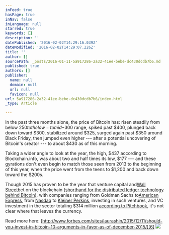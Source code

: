```yaml
---
inFeed: true
hasPage: true
inNav: false
inLanguage: null
starred: true
keywords: []
description: ''
datePublished: '2016-02-02T14:29:16.039Z'
dateModified: '2016-02-02T14:29:07.226Z'
title: ''
author: []
sourcePath: _posts/2016-01-11-5a917286-2a32-41ee-bebe-dc430dcdb7b6.md
published: true
authors: []
publisher:
  name: null
  domain: null
  url: null
  favicon: null
url: 5a917286-2a32-41ee-bebe-dc430dcdb7b6/index.html
_type: Article

---
```

In the past three months alone, the price of Bitcoin has: risen steadily from below $250 to the low- to mid-$300 range, spiked past $400, plunged back down toward $300, stabilized around $325, surged again past $350 around Black Friday, then jumped even higher --- after a potential uncovering of Bitcoin's creator --- to about $430 as of this morning.

Taking a wider angle to look at the year, the high, $437 according to Blockchain.info, was about two and half times its low, $177 --- and these gyrations don't even begin to match those seen from 2013 to the beginning of this year, when the price went from the teens to $1,200 and back down toward the $200s.

Though 2015 has proven to be the year that venture capital and[Wall Street][0]bet on the blockchain ([shorthand for the distributed ledger technology behind Bitcoin][1]), with companies ranging from Goldman Sachs to[American Express][2], from [Nasdaq][3] to [Kleiner Perkins][4], investing in such ventures, and VC investment in the sector totaling $314 million [according to Pitchbook][5], it's not clear where that leaves the currency.

Read more here: [http://www.forbes.com/sites/laurashin/2015/12/11/should-you-invest-in-bitcoin-10-arguments-in-favor-as-of-december-2015/][6]
![](https://the-grid-user-content.s3-us-west-2.amazonaws.com/5a6b3c6a-3e9e-489e-9736-c756d44ec5cc.jpg)

[0]: http://www.forbes.com/wall-street/
[1]: http://www.forbes.com/sites/laurashin/2015/09/09/bitcoins-shared-ledger-technology-moneys-new-operating-system/
[2]: http://www.forbes.com/sites/laurashin/2015/10/22/american-express-invests-in-bitcoin-venture-abra-which-announces-u-s-philippines-launch/
[3]: http://www.forbes.com/sites/laurashin/2015/09/09/visa-citi-nasdaq-invest-30-million-in-blockchain-startup-chain-com/
[4]: http://www.forbes.com/sites/laurashin/2015/11/17/kleiner-perkins-makes-first-bitcoin-startup-investment-with-b2b-payments-provider-align-commerce/
[5]: http://pitchbook.com/newsletter/top-investor-tuesday-bitcoin
[6]: http://www.forbes.com/sites/laurashin/2015/12/11/should-you-invest-in-bitcoin-10-arguments-in-favor-as-of-december-2015/